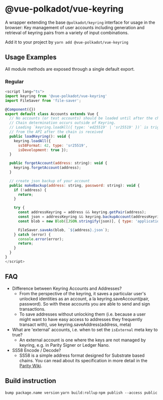 
# @vue-polkadot/vue-keyring

A wrapper extending the base `@polkadot/keyring` interface for usage in the browser: Key management of user accounts including generation and retrieval of keyring pairs from a variety of input combinations.

Add it to your project by `yarn add @vue-polkadot/vue-keyring`

## Usage Examples

All module methods are exposed through a single default export.

### Regular
```js
<script lang="ts">
import keyring from '@vue-polkadot/vue-keyring'
import FileSaver from 'file-saver';

@Component({})
export default class Accounts extends Vue {
  // No accounts (or test accounts) should be loaded until after the chain determination.
  // Chain determination occurs outside of Keyring.
  // Loading `keyring.loadAll({ type: 'ed25519' | 'sr25519' })` is triggered
  // from the API after the chain is received
  public loadKeyring(): void {
    keyring.loadAll({
      ss58Format: 42, type: 'sr25519',
      isDevelopment: true });
  }

  public forgetAccount(address: string): void {
    keyring.forgetAccount(address);
  }

  // create json backup of your account
  public makeBackup(address: string, password: string): void {
    if (!address) {
      return;
    }

    try {
      const addressKeyring = address && keyring.getPair(address);
      const json = addressKeyring && keyring.backupAccount(addressKeyring, password);
      const blob = new Blob([JSON.stringify(json)], { type: 'application/json; charset=utf-8' });

      FileSaver.saveAs(blob, `${address}.json`);
    } catch (error) {
      console.error(error);
      return;
    }
  }
}
</script>
```

## FAQ

- Difference between Keyring Accounts and Addresses?
  - From the perspective of the keyring, it saves a particular user's unlocked identities as an account, a la keyring.saveAccount(pair, password). So with these accounts you are able to send and sign transactions.
  - To save addresses without unlocking them (i.e. because a user might want to have easy access to addresses they frequently transact with), use keyring.saveAddress(address, meta)
- What are 'external' accounts, i.e. when to set the `isExternal` meta key to true?
  - An external account is one where the keys are not managed by keyring, e.g. in Parity Signer or Ledger Nano.
- SS58 Encode / Decode?
  -  SS58 is a simple address format designed for Substrate based chains. You can read about its specification in more detail in the [Parity Wiki](https://wiki.parity.io/External-Address-Format-(SS58)).

## Build instruction

`bump package.name version`
`yarn build:rollup`
`npm publish --access public`
